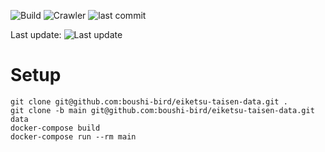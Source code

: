![Build](https://github.com/boushi-bird/eiketsu-taisen-data/workflows/Build/badge.svg)
![Crawler](https://github.com/boushi-bird/eiketsu-taisen-data/workflows/Crawler/badge.svg)
![last commit](https://img.shields.io/github/last-commit/boushi-bird/eiketsu-taisen-data/develop.svg)

Last update: ![Last update](https://img.shields.io/github/last-commit/boushi-bird/eiketsu-taisen-data/main.svg)

# Setup

```shell
git clone git@github.com:boushi-bird/eiketsu-taisen-data.git .
git clone -b main git@github.com:boushi-bird/eiketsu-taisen-data.git data
docker-compose build
docker-compose run --rm main
```

